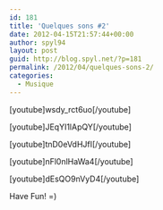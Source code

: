 ```yaml
---
id: 181
title: 'Quelques sons #2'
date: 2012-04-15T21:57:44+00:00
author: spyl94
layout: post
guid: http://blog.spyl.net/?p=181
permalink: /2012/04/quelques-sons-2/
categories:
  - Musique
---
```

[youtube]wsdy_rct6uo[/youtube]

[youtube]JEqYI1lApQY[/youtube]

[youtube]tnD0eVdHJfI[/youtube]

[youtube]nFl0nlHaWa4[/youtube]

[youtube]dEsQO9nVyD4[/youtube]

Have Fun! =)